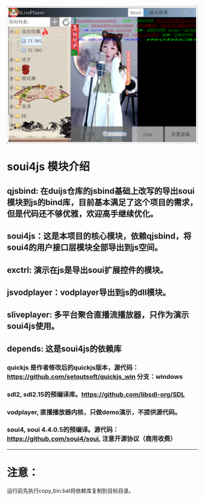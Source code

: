 <img align="center" width=600 src="./doc/snapshot.png" />

# soui4js 模块介绍
## qjsbind: 在duijs仓库的jsbind基础上改写的导出soui模块到js的bind库，目前基本满足了这个项目的需求，但是代码还不够优雅，欢迎高手继续优化。
## soui4js：这是本项目的核心模块，依赖qjsbind，将soui4的用户接口层模块全部导出到js空间。
## exctrl: 演示在js是导出soui扩展控件的模块。
## jsvodplayer：vodplayer导出到js的dll模块。
## sliveplayer: 多平台聚合直播流播放器，只作为演示soui4js使用。
## depends: 这是soui4js的依赖库
### quickjs 是作者修改后的quickjs版本，源代码：https://github.com/setoutsoft/quickjs_win 分支：windows
### sdl2, sdl2.15的预编译库。https://github.com/libsdl-org/SDL
### vodplayer, 直播播放器内核，只做demo演示，不提供源代码。
### soui4,  soui 4.4.0.5的预编译。源代码：https://github.com/soui4/soui, 注意开源协议（商用收费）

---
# 注意：
运行前先执行copy_bin.bat将依赖库复制到目标目录。